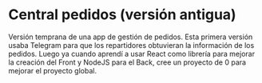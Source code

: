 # Central pedidos (versión antigua)
Versión temprana de una app de gestión de pedidos. Esta primera versión usaba Telegram para que los repartidores obtuvieran la información de los pedidos. Luego ya cuando aprendí a usar React como librería para mejorar la creación del Front y NodeJS para el Back, cree un proyecto de 0 para mejorar el proyecto global.
